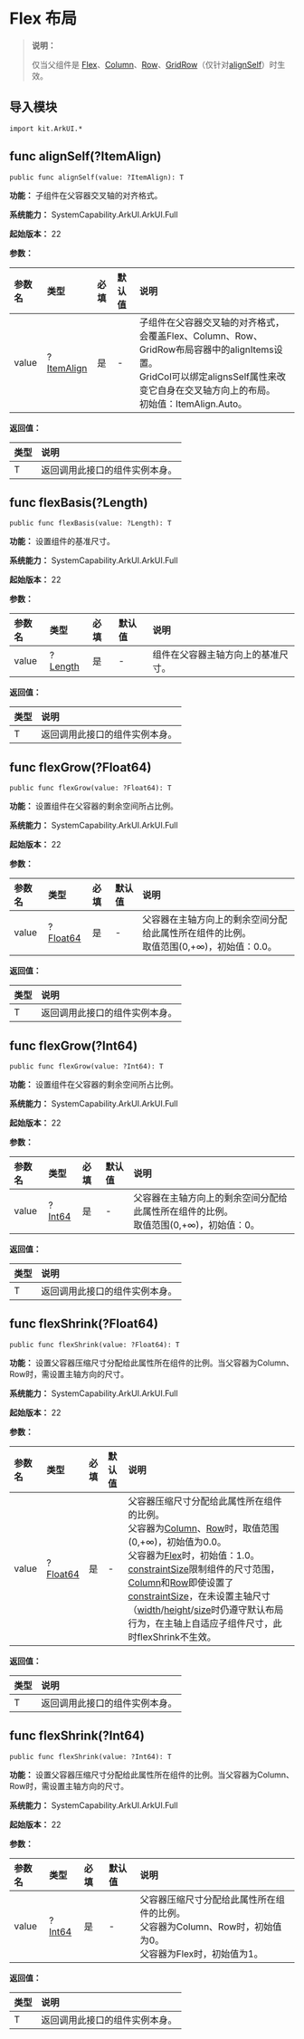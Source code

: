 # Flex 布局

> **说明：**
>
> 仅当父组件是 [Flex](./cj-row-column-stack-flex.md)、[Column](./cj-row-column-stack-column.md)、[Row](./cj-row-column-stack-row.md)、[GridRow](./cj-grid-layout-gridrow.md)（仅针对[alignSelf](./cj-universal-attribute-flexlayout.md#func-alignselfitemalign)）时生效。

## 导入模块

```cangjie
import kit.ArkUI.*
```

## func alignSelf(?ItemAlign)

```cangjie
public func alignSelf(value: ?ItemAlign): T
```

**功能：** 子组件在父容器交叉轴的对齐格式。

**系统能力：** SystemCapability.ArkUI.ArkUI.Full

**起始版本：** 22

**参数：**

|参数名|类型|必填|默认值|说明|
|:---|:---|:---|:---|:---|
|value|?[ItemAlign](./cj-common-types.md#enum-itemalign)|是|-|子组件在父容器交叉轴的对齐格式，会覆盖Flex、Column、Row、GridRow布局容器中的alignItems设置。<br> GridCol可以绑定alignsSelf属性来改变它自身在交叉轴方向上的布局。<br>初始值：ItemAlign.Auto。|

**返回值：**

|类型|说明|
|:---|:---|
|T|返回调用此接口的组件实例本身。|

## func flexBasis(?Length)

```cangjie
public func flexBasis(value: ?Length): T
```

**功能：** 设置组件的基准尺寸。

**系统能力：** SystemCapability.ArkUI.ArkUI.Full

**起始版本：** 22

**参数：**

|参数名|类型|必填|默认值|说明|
|:---|:---|:---|:---|:---|
|value|?[Length](../apis/BasicServicesKit/cj-apis-base.md#interface-length)|是|-|组件在父容器主轴方向上的基准尺寸。|

**返回值：**

|类型|说明|
|:---|:---|
|T|返回调用此接口的组件实例本身。|

## func flexGrow(?Float64)

```cangjie
public func flexGrow(value: ?Float64): T
```

**功能：** 设置组件在父容器的剩余空间所占比例。

**系统能力：** SystemCapability.ArkUI.ArkUI.Full

**起始版本：** 22

**参数：**

|参数名|类型|必填|默认值|说明|
|:---|:---|:---|:---|:---|
|value|?[Float64](../apis/BasicServicesKit/cj-apis-base.md#type-float64)|是|-|父容器在主轴方向上的剩余空间分配给此属性所在组件的比例。<br>取值范围(0,+∞)，初始值：0.0。|

**返回值：**

|类型|说明|
|:---|:---|
|T|返回调用此接口的组件实例本身。|

## func flexGrow(?Int64)

```cangjie
public func flexGrow(value: ?Int64): T
```

**功能：** 设置组件在父容器的剩余空间所占比例。

**系统能力：** SystemCapability.ArkUI.ArkUI.Full

**起始版本：** 22

**参数：**

|参数名|类型|必填|默认值|说明|
|:---|:---|:---|:---|:---|
|value|?[Int64](../apis/BasicServicesKit/cj-apis-base.md#type-int64)|是|-|父容器在主轴方向上的剩余空间分配给此属性所在组件的比例。<br>取值范围(0,+∞)，初始值：0。|

**返回值：**

|类型|说明|
|:---|:---|
|T|返回调用此接口的组件实例本身。|

## func flexShrink(?Float64)

```cangjie
public func flexShrink(value: ?Float64): T
```

**功能：** 设置父容器压缩尺寸分配给此属性所在组件的比例。当父容器为Column、Row时，需设置主轴方向的尺寸。

**系统能力：** SystemCapability.ArkUI.ArkUI.Full

**起始版本：** 22

**参数：**

|参数名|类型|必填|默认值|说明|
|:---|:---|:---|:---|:---|
|value|?[Float64](../apis/BasicServicesKit/cj-apis-base.md#type-float64)|是|-|父容器压缩尺寸分配给此属性所在组件的比例。<br> 父容器为[Column](./cj-row-column-stack-column.md)、[Row](./cj-row-column-stack-row.md)时，取值范围(0,+∞)，初始值为0.0。 <br>父容器为[Flex](./cj-row-column-stack-flex.md)时，初始值：1.0。<br>[constraintSize](./cj-universal-attribute-size.md#func-constraintsizelength-length-length-length)限制组件的尺寸范围，[Column](./cj-row-column-stack-column.md)和[Row](./cj-row-column-stack-row.md)即使设置了[constraintSize](./cj-universal-attribute-size.md#func-constraintsizelength-length-length-length)，在未设置主轴尺寸（[width](./cj-universal-attribute-size.md#func-widthlength)/[height](./cj-universal-attribute-size.md#func-heightlength)/[size](./cj-universal-attribute-size.md#func-sizelength-length)时仍遵守默认布局行为，在主轴上自适应子组件尺寸，此时flexShrink不生效。|

**返回值：**

|类型|说明|
|:---|:---|
|T|返回调用此接口的组件实例本身。|

## func flexShrink(?Int64)

```cangjie
public func flexShrink(value: ?Int64): T
```

**功能：** 设置父容器压缩尺寸分配给此属性所在组件的比例。当父容器为Column、Row时，需设置主轴方向的尺寸。

**系统能力：** SystemCapability.ArkUI.ArkUI.Full

**起始版本：** 22

**参数：**

|参数名|类型|必填|默认值|说明|
|:---|:---|:---|:---|:---|
|value|?[Int64](../apis/BasicServicesKit/cj-apis-base.md#type-int64)|是|-|父容器压缩尺寸分配给此属性所在组件的比例。<br> 父容器为Column、Row时，初始值为0。 <br>父容器为Flex时，初始值为1。|

**返回值：**

|类型|说明|
|:---|:---|
|T|返回调用此接口的组件实例本身。|
